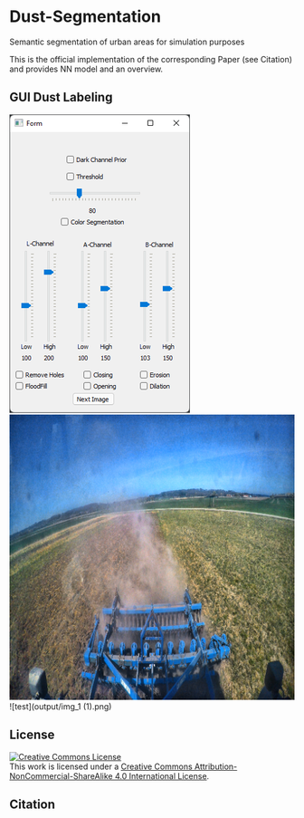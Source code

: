 # Dust-Segmentation
Semantic segmentation of urban areas for simulation purposes

This is the official implementation of the corresponding Paper (see Citation) and provides NN model and an overview.

##  GUI Dust Labeling

![test](figures/gui.png)
![test](figures/input_image.png)
![test](output/img_1 (1).png)

## License
<a rel="license" href="http://creativecommons.org/licenses/by-nc-sa/4.0/"><img alt="Creative Commons License" style="border-width:0" src="https://i.creativecommons.org/l/by-nc-sa/4.0/88x31.png" /></a><br />This work is licensed under a <a rel="license" href="http://creativecommons.org/licenses/by-nc-sa/4.0/">Creative Commons Attribution-NonCommercial-ShareAlike 4.0 International License</a>.

## Citation
